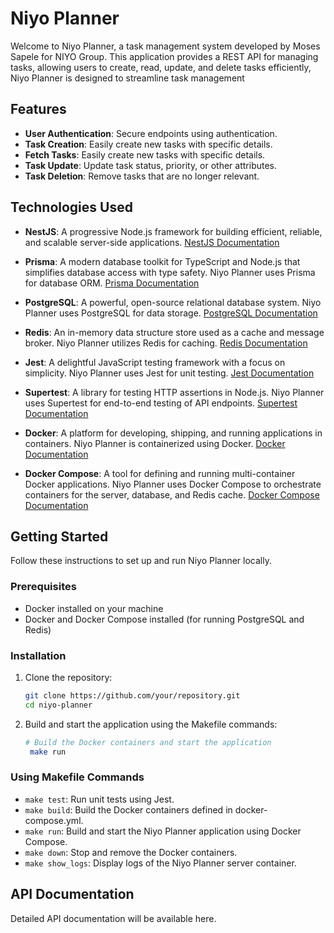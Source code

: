 # Niyo Planner

Welcome to Niyo Planner, a task management system developed by Moses Sapele for NIYO Group. This application provides a REST API for managing tasks, allowing users to create, read, update, and delete tasks efficiently, Niyo Planner is designed to streamline task management

## Features

- **User Authentication**: Secure endpoints using authentication.
- **Task Creation**: Easily create new tasks with specific details.
- **Fetch Tasks**: Easily create new tasks with specific details.
- **Task Update**: Update task status, priority, or other attributes.
- **Task Deletion**: Remove tasks that are no longer relevant.

## Technologies Used

- **NestJS**: A progressive Node.js framework for building efficient, reliable, and scalable server-side applications. [NestJS Documentation](https://nestjs.com/)
- **Prisma**: A modern database toolkit for TypeScript and Node.js that simplifies database access with type safety. Niyo Planner uses Prisma for database ORM. [Prisma Documentation](https://www.prisma.io/docs/)
- **PostgreSQL**: A powerful, open-source relational database system. Niyo Planner uses PostgreSQL for data storage. [PostgreSQL Documentation](https://www.postgresql.org/docs/)

- **Redis**: An in-memory data structure store used as a cache and message broker. Niyo Planner utilizes Redis for caching. [Redis Documentation](https://redis.io/documentation)

- **Jest**: A delightful JavaScript testing framework with a focus on simplicity. Niyo Planner uses Jest for unit testing. [Jest Documentation](https://jestjs.io/docs/en/getting-started)

- **Supertest**: A library for testing HTTP assertions in Node.js. Niyo Planner uses Supertest for end-to-end testing of API endpoints. [Supertest Documentation](https://github.com/visionmedia/supertest)

- **Docker**: A platform for developing, shipping, and running applications in containers. Niyo Planner is containerized using Docker. [Docker Documentation](https://docs.docker.com/)

- **Docker Compose**: A tool for defining and running multi-container Docker applications. Niyo Planner uses Docker Compose to orchestrate containers for the server, database, and Redis cache. [Docker Compose Documentation](https://docs.docker.com/compose/)

## Getting Started

Follow these instructions to set up and run Niyo Planner locally.

### Prerequisites

- Docker installed on your machine
- Docker and Docker Compose installed (for running PostgreSQL and Redis)

### Installation

1. Clone the repository:

   ```bash
   git clone https://github.com/your/repository.git
   cd niyo-planner

   ```

2. Build and start the application using the Makefile commands:

   ```bash
   # Build the Docker containers and start the application
    make run
   ```

### Using Makefile Commands

- `make test`: Run unit tests using Jest.
- `make build`: Build the Docker containers defined in docker-compose.yml.
- `make run`: Build and start the Niyo Planner application using Docker Compose.
- `make down`: Stop and remove the Docker containers.
- `make show_logs`: Display logs of the Niyo Planner server container.

## API Documentation

Detailed API documentation will be available here.
